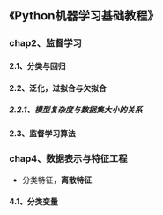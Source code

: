 ## 《Python机器学习基础教程》

### chap2、监督学习

#### 2.1、分类与回归

#### 2.2、泛化，过拟合与欠拟合

##### 2.2.1、模型复杂度与数据集大小的关系

#### 2.3、监督学习算法



### chap4、数据表示与特征工程

+ 分类特征，**离散特征**

#### 4.1、分类变量
